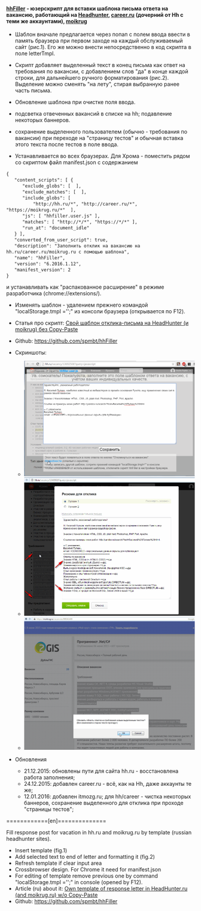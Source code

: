 #### [hhFiller](https://greasyfork.org/ru/scripts/10338-hhfiller) - юзерскрипт для вставки шаблона письма ответа на вакансию, работающий на [Headhunter](http://hh.ru), [career.ru](http://career.ru) (дочерний от Hh с теми же аккаунтами), [moikrug](http://moikrug.ru)

* Шаблон вначале предлагается через попап с полем ввода ввести в память браузера при первом заходе на каждый обслуживаемый сайт (рис.1). Его же можно внести непосредственно в код скрипта в поле letterTmpl.

* Скрипт добавляет выделенный текст в конец письма как ответ на требования по вакансии, с добавлением слов "да" в конце каждой строки, для дальнейшего ручного форматирования (рис.2). Выделение можно сменять "на лету", стирая выбранную ранее часть письма.

* Обновление шаблона при очистке поля ввода.
* подсветка отвеченных вакансий в списке на hh; подавление некоторых баннеров.
* сохранение выделенного пользователем (обычно - требования по вакансии) при переходе на "страницу тестов" и обычная вставка этого текста после тестов в поле ввода.

* Устанавливается во всех браузерах. Для Хрома - поместить рядом со скриптом файл manifest.json с содержанием
```
{
   "content_scripts": [ {
      "exclude_globs": [  ],
      "exclude_matches": [  ],
      "include_globs": [
		  "http://hh.ru/*", "http://career.ru/*", "https://moikrug.ru/*"  ],
      "js": [ "hhfiller.user.js" ],
      "matches": [ "http://*/*", "https://*/*" ],
      "run_at": "document_idle"
   } ],
   "converted_from_user_script": true,
   "description": "Заполнить отклик на вакансию на hh.ru/career.ru/moikrug.ru с помощью шаблона",
   "name": "hhFiller",
   "version": "6.2016.1.12",
   "manifest_version": 2
}
```
и устанавливать как "распакованное расширение" в режиме разработчика (chrome://extensions/).

* Изменять шаблон - удалением прежнего командой "localStorage.tmpl ='';" из консоли браузера (открывается по F12).

* Статья про скрипт: [Свой шаблон отклика-письма на HeadHunter (и moikrug) без Copy-Paste](http://habrahabr.ru/post/259881/)

* Github: https://github.com/spmbt/hhFiller

* Скриншоты:
    * ![Заполнить шаблон вначале / Fill template in first view](img/hhFiller-FillTemplate-20150609.png)
    * ![Автоввод выделенного текста в конец шаблона / Auto insert selected text in the end of template](img/hhFiller-selReqs-hh-20150610.png)
    * ![Запрос подтверждения на вставку на moikrug / Confirm after select text in site moikrug.ru](img/hhFiller-selectReqs-20150610.png)

* Обновления
    * 21.12.2015: обновлены пути для сайта hh.ru - восстановлена работа заполнения;
    * 24.12.2015: добавлен career.ru - всё, как на Hh, даже аккаунты те же;
    * 12.01.2016: добавлен itmozg.ru; для hh/career - чистка некоторых баннеров, сохранение выделенного для отклика при проходе "страницы тестов";

============[en]==============

Fill response post for vacation in hh.ru and moikrug.ru by template (russian headhunter sites).

* Insert template (fig.1)
* Add selected text to end of letter and formatting it (fig.2)
* Refresh template if clear input area
* Crossbrowser design. For Chrome it need for manifest.json
* For editing of template remove previous one by command "localStorage.tmpl ='';" in console (opened by F12).
* Article (ru) about it: [Own template of response letter in HeadHunter.ru (and moikrug.ru) w/o Copy-Paste](http://habrahabr.ru/post/259881/)
* Github: https://github.com/spmbt/hhFiller